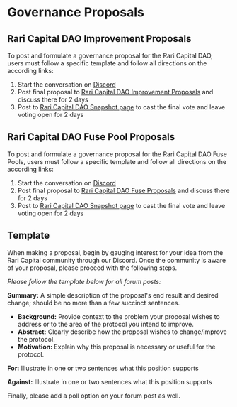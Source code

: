 # Governance Proposals

## Rari Capital DAO Improvement Proposals

To post and formulate a governance proposal for the Rari Capital DAO, users must follow a specific template and follow all directions on the according links:

1. Start the conversation on [Discord](https://discord.gg/mtb6W57Ap6)
2. Post final proposal to [Rari Capital DAO Improvement Proposals](https://forums.rari.capital/t/rari-capital-dao-improvement-proposals) and discuss there for 2 days
3. Post to [Rari Capital DAO Snapshot page]( https://vote.rari.capital/#/) to cast the final vote and leave voting open for 2 days

## Rari Capital DAO Fuse Pool Proposals

To post and formulate a governance proposal for the Rari Capital DAO Fuse Pools, users must follow a specific template and follow all directions on the according links:

1. Start the conversation on [Discord](https://discord.gg/mtb6W57Ap6)
2. Post final proposal to [Rari Capital DAO Fuse Proposals](https://forums.rari.capital/t/rari-capital-dao-fuse-pool-proposals) and discuss there for 2 days
3. Post to [Rari Capital DAO Snapshot page]( https://vote.rari.capital/#/) to cast the final vote and leave voting open for 2 days

## Template

When making a proposal, begin by gauging interest for your idea from the Rari Capital community through our Discord. Once the community is aware of your proposal, please proceed with the following steps. 

*Please follow the template below for all forum posts:*

**Summary:** A simple description of the proposal's end result and desired change; should be no more than a few succinct sentences.

- **Background:** Provide context to the problem your proposal wishes to address or to the area of the protocol you intend to improve.
- **Abstract:** Clearly describe how the proposal wishes to change/improve the protocol.
- **Motivation:** Explain why this proposal is necessary or useful for the protocol.

**For:** Illustrate in one or two sentences what this position supports

**Against:** Illustrate in one or two sentences what this position supports

Finally, please add a poll option on your forum post as well.



